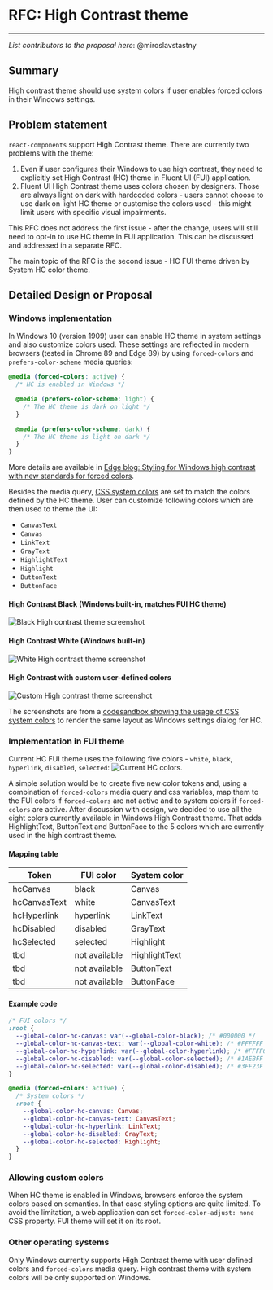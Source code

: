 # RFC: High Contrast theme

---

_List contributors to the proposal here_: @miroslavstastny

## Summary

High contrast theme should use system colors if user enables forced colors in their Windows settings.

## Problem statement

<!--
Why are we making this change? What problem are we solving? What do we expect to gain from this?

This section is important as the motivation or problem statement is indepenent from the proposed change. Even if this RFC is not accepted this Motivation can be used for alternative solutions.

In the end, please make sure to present a neutral Problem statement, rather than one that motivates a particular solution
-->

`react-components` support High Contrast theme. There are currently two problems with the theme:

1. Even if user configures their Windows to use high contrast, they need to explicitly set High Contrast (HC) theme in Fluent UI (FUI) application.
2. Fluent UI High Contrast theme uses colors chosen by designers. Those are always light on dark with hardcoded colors - users cannot choose to use dark on light HC theme or customise the colors used - this might limit users with specific visual impairments.

This RFC does not address the first issue - after the change, users will still need to opt-in to use HC theme in FUI application. This can be discussed and addressed in a separate RFC.

The main topic of the RFC is the second issue - HC FUI theme driven by System HC color theme.

## Detailed Design or Proposal

### Windows implementation

In Windows 10 (version 1909) user can enable HC theme in system settings and also customize colors used. These settings are reflected in modern browsers (tested in Chrome 89 and Edge 89) by using `forced-colors` and `prefers-color-scheme` media queries:

```css
@media (forced-colors: active) {
  /* HC is enabled in Windows */

  @media (prefers-color-scheme: light) {
    /* The HC theme is dark on light */
  }

  @media (prefers-color-scheme: dark) {
    /* The HC theme is light on dark */
  }
}
```

More details are available in [Edge blog: Styling for Windows high contrast with new standards for forced colors](https://blogs.windows.com/msedgedev/2020/09/17/styling-for-windows-high-contrast-with-new-standards-for-forced-colors/).

Besides the media query, [CSS system colors](https://www.w3.org/TR/css-color-4/#css-system-colors) are set to match the colors defined by the HC theme. User can customize following colors which are then used to theme the UI:

- `CanvasText`
- `Canvas`
- `LinkText`
- `GrayText`
- `HighlightText`
- `Highlight`
- `ButtonText`
- `ButtonFace`

#### High Contrast Black (Windows built-in, matches FUI HC theme)

![Black High contrast theme screenshot](assets/high-contrast-theme-black.png)

#### High Contrast White (Windows built-in)

![White High contrast theme screenshot](assets/high-contrast-theme-white.png)

#### High Contrast with custom user-defined colors

![Custom High contrast theme screenshot](assets/high-contrast-theme-custom.png)

The screenshots are from a [codesandbox showing the usage of CSS system colors](https://codesandbox.io/s/high-contrast-1usny?file=/index.html) to render the same layout as Windows settings dialog for HC.

### Implementation in FUI theme

Current HC FUI theme uses the following five colors - `white`, `black`, `hyperlink`, `disabled`, `selected`:
![Current HC colors](assets/high-contrast-theme-current-colors.png).

A simple solution would be to create five new color tokens and, using a combination of `forced-colors` media query and css variables, map them to the FUI colors if `forced-colors` are not active and to system colors if `forced-colors` are active.
After discussion with design, we decided to use all the eight colors currently available in Windows High Contrast theme. That adds HighlightText, ButtonText and ButtonFace to the 5 colors which are currently used in the high contrast theme.

#### Mapping table

| Token        | FUI color     | System color  |
| ------------ | ------------- | ------------- |
| hcCanvas     | black         | Canvas        |
| hcCanvasText | white         | CanvasText    |
| hcHyperlink  | hyperlink     | LinkText      |
| hcDisabled   | disabled      | GrayText      |
| hcSelected   | selected      | Highlight     |
| tbd          | not available | HighlightText |
| tbd          | not available | ButtonText    |
| tbd          | not available | ButtonFace    |

#### Example code

```css
/* FUI colors */
:root {
  --global-color-hc-canvas: var(--global-color-black); /* #000000 */
  --global-color-hc-canvas-text: var(--global-color-white); /* #FFFFFF */
  --global-color-hc-hyperlink: var(--global-color-hyperlink); /* #FFFF00 */
  --global-color-hc-disabled: var(--global-color-selected); /* #1AEBFF */
  --global-color-hc-selected: var(--global-color-disabled); /* #3FF23F */
}

@media (forced-colors: active) {
  /* System colors */
  :root {
    --global-color-hc-canvas: Canvas;
    --global-color-hc-canvas-text: CanvasText;
    --global-color-hc-hyperlink: LinkText;
    --global-color-hc-disabled: GrayText;
    --global-color-hc-selected: Highlight;
  }
}
```

### Allowing custom colors

When HC theme is enabled in Windows, browsers enforce the system colors based on semantics. In that case styling options are quite limited. To avoid the limitation, a web application can set `forced-color-adjust: none` CSS property. FUI theme will set it on its root.

### Other operating systems

Only Windows currently supports High Contrast theme with user defined colors and `forced-colors` media query. High contrast theme with system colors will be only supported on Windows.
